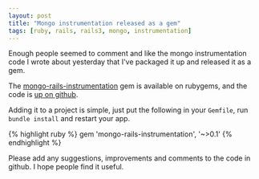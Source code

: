 ```yaml
---
layout: post
title: "Mongo instrumentation released as a gem"
tags: [ruby, rails, rails3, mongo, instrumentation]
---
```

Enough people seemed to comment and like the mongo instrumentation code I wrote about yesterday that I've packaged it up and released it as a gem.

The [mongo-rails-instrumentation](http://rubygems.org/gems/mongo-rails-instrumentation) gem is available on rubygems, and the code is [up on github](https://github.com/tomafro/mongo-rails-instrumentation).

Adding it to a project is simple, just put the following in your `Gemfile`, run `bundle install` and restart your app.

{% highlight ruby %}
    gem 'mongo-rails-instrumentation', '~>0.1'
{% endhighlight %}

Please add any suggestions, improvements and comments to the code in github.  I hope people find it useful.